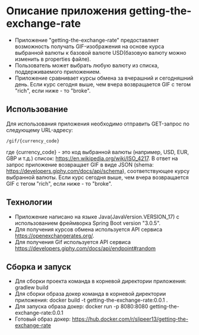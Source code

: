 # Описание приложения getting-the-exchange-rate

- Приложение "getting-the-exchange-rate" предоставляет возможность получать GIF-изображения на основе курса выбранной валюты к базовой валюте USD(базовую валюту можно изменить в properties файле). 
- Пользователь может выбрать любую валюту из списка, поддерживаемого приложением.
- Приложение сравнивает курсы обмена за вчерашний и сегодняшний день. Если курс сегодня выше, чем вчера возвращается GIF с тегом "rich", если ниже - то "broke".

## Использование

Для использования приложения необходимо отправить GET-запрос по следующему URL-адресу:
```
/gif/{currency_code}
```
где {currency_code} - это код выбранной валюты (например, USD, EUR, GBP и т.д.) список: https://en.wikipedia.org/wiki/ISO_4217.
В ответ на запрос приложение возвращает GIF в виде JSON (shema: https://developers.giphy.com/docs/api/schema), 
соответствующее курсу выбранной валюты. Если курс сегодня выше, чем вчера возвращается GIF с тегом "rich", если ниже - то "broke".
## Технологии
- Приложение написано на языке Java(JavaVersion.VERSION_17) с использованием фреймворка Spring Boot version "3.0.5".
- Для получения курсов обмена используется API сервиса https://openexchangerates.org/.
- Для получения Gif используется API сервиса https://developers.giphy.com/docs/api/endpoint#random

## Сборка и запуск
- Для сборки проекта команда в корневой директории приложения: gradlew build
- Для сборки образа докер команда в корневой директории приложения: docker build -t getting-the-exchange-rate:0.0.1 .
- Для запуска образа докер: docker run -p 8080:8080 getting-the-exchange-rate:0.0.1 
- Готовый образ докер: https://hub.docker.com/r/slipeer13/getting-the-exchange-rate
